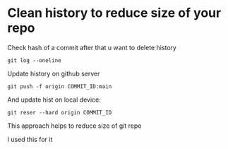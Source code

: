 # Clean history to reduce size of your repo

Check hash of a commit after that u want to delete history

```
git log --oneline

```

Update history on github server

```
git push -f origin COMMIT_ID:main

```

And update hist on local device:

```
git reser --hard origin COMMIT_ID

```

This approach helps to reduce size of git repo

I used this for it
